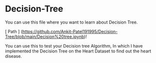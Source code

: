 # Decision-Tree

You can use this file where you want to learn about Decision Tree.

[ Path ] (https://github.com/Ankit-Patel191995/Decision-Tree/blob/main/Decision%20tree.ipynb)!

You can use this to test your Decision tree Algorithm, In which I have implemented the Decision Tree on the Heart Dataset to find out the heart disease.
